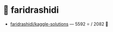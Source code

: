 # 👤 faridrashidi

- [faridrashidi/kaggle-solutions](https://github.com/faridrashidi/kaggle-solutions) — 5592 ⭐️ / 2082 🍴
